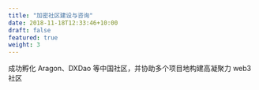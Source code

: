 ```yaml
---
title: "加密社区建设与咨询"
date: 2018-11-18T12:33:46+10:00
draft: false
featured: true
weight: 3
---
```


成功孵化 Aragon、DXDao 等中国社区，并协助多个项目地构建高凝聚力 web3 社区
